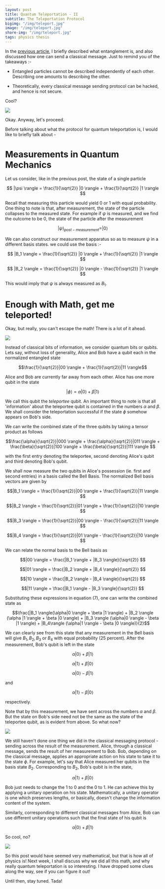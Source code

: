 ```yaml
---
layout: post
title: Quantum Teleportation - II
subtitle: The Teleportation Protocol
bigimg: "/img/teleport.jpg"	
image: "/img/teleport.jpg"
share-img: "/img/teleport.jpg"
tags: physics thesis 
---
```

In the [previous article](https://adivijaykumar.github.io/2017-09-09-teleportation-1/), I briefly described what entanglement is, and also discussed how one can send a classical message. Just to remind you of the takeaways :-

* Entangled particles cannot be described independently of each other. Describing one amounts to describing the other.

* Theoretically, every classical message sending protocol can be hacked, and hence is not secure.

Cool?

![](https://media.giphy.com/media/DfdbTJZx6Yjra/giphy.gif)

Okay. Anyway, let's proceed.

Before talking about what the protocol for quantum teleportation is, I would like to briefly talk about -

# Measurements in Quantum Mechanics

Let us consider, like in the previous post, the state of a single particle 

$$ |\psi \rangle = \frac{1}{\sqrt{2}} |0 \rangle + \frac{1}{\sqrt{2}} |1 \rangle $$

Recall that measuring this particle would yield $0$ or $1$ with equal probability. One thing to note is that, after measurement, the state of the particle collapses to the measured state. For example if $\psi$ is measured, and we find the outcome to be $0$, the state of the particle after the measurement 

$$ |\psi \rangle_{post-measurement} =|0 \rangle$$

We can also construct our measurement apparatus so as to measure $\psi$ in a different basis states. we could use the basis :-

$$ |B_1 \rangle = \frac{1}{\sqrt{2}} |0 \rangle + \frac{1}{\sqrt{2}} |1 \rangle $$

$$ |B_2 \rangle = \frac{1}{\sqrt{2}} |0 \rangle - \frac{1}{\sqrt{2}} |1 \rangle $$

This would imply that $\psi$ is always measured as $B_1$.

# Enough with Math, get me teleported!

Okay, but really, you can't escape the math! There is a lot of it ahead.

![](https://media.giphy.com/media/l0K4cW9NQjrOlhy2Q/giphy.gif)

Instead of classical bits of information, we consider quantum bits or qubits. Lets say, without loss of generality, Alice and Bob have a qubit each in the normalized entangled state

$$\frac{1}{\sqrt{2}}|00 \rangle + \frac{1}{\sqrt{2}}|11 \rangle$$

Alice and Bob are currently far away from each other. Alice has one more qubit in the state

$$|\phi \rangle = \alpha |0 \rangle + \beta |1 \rangle$$

We call this qubit the _teleportee_ qubit. An important thing to note is that all 'information' about the teleportee qubit is contained in the numbers $\alpha$ and $\beta$. We shall consider the teleportation successful if the state $\phi$ somehow appears on Bob's side.

We can write the combined state of the three qubits by taking a tensor product as follows

$$\frac{\alpha}{\sqrt{2}}|000 \rangle + \frac{\alpha}{\sqrt{2}}|011 \rangle + \frac{\beta}{\sqrt{2}}|100 \rangle + \frac{\beta}{\sqrt{2}}|111 \rangle $$

with the first entry denoting the teleportee, second denoting Alice's qubit and third denoting Bob's qubit.

We shall now measure the two qubits in Alice's possession (ie. first and second entries) in a basis called the Bell Basis. The normalized Bell basis vectors are given by

$$|B_1 \rangle = \frac{1}{\sqrt{2}}|00 \rangle + \frac{1}{\sqrt{2}}|11 \rangle $$

$$|B_2 \rangle = \frac{1}{\sqrt{2}}|01 \rangle + \frac{1}{\sqrt{2}}|10 \rangle $$

$$|B_3 \rangle = \frac{1}{\sqrt{2}}|00 \rangle - \frac{1}{\sqrt{2}}|11 \rangle $$

$$|B_4 \rangle = \frac{1}{\sqrt{2}}|01 \rangle - \frac{1}{\sqrt{2}}|10 \rangle $$

We can relate the normal basis to the Bell basis as

$$|00 \rangle = \frac{|B_1 \rangle + |B_3 \rangle}{\sqrt{2}} $$

$$|01 \rangle = \frac{|B_2 \rangle + |B_4 \rangle}{\sqrt{2}} $$

$$|10 \rangle = \frac{|B_2 \rangle - |B_4 \rangle}{\sqrt{2}} $$

$$|11 \rangle = \frac{|B_1 \rangle - |B_3 \rangle}{\sqrt{2}} $$

Substituting these expressions in equation (7), one can write the combined state as 

$$\frac{|B_1 \rangle(\alpha|0 \rangle + \beta |1 \rangle) + |B_2 \rangle (\alpha |1 \rangle + \beta |0 \rangle) + |B_3 \rangle (\alpha|0 \rangle - \beta |1 \rangle) + |B_4\rangle (\alpha|1 \rangle - \beta |0 \rangle)}{2}$$

We can clearly see from this state that any measurement in the Bell basis will give $B_1, B_2, B_3$ or $B_4$ with equal probability (25 percent). After the measurement, Bob's qubit is left in the state

$$\alpha|0 \rangle + \beta |1 \rangle $$

$$\alpha|1 \rangle + \beta |0 \rangle $$

$$\alpha|0 \rangle - \beta |1 \rangle $$ 

and

$$\alpha|1 \rangle - \beta |0 \rangle $$

respectively.

Note that by this measurement, we have sent across the numbers $\alpha$ and $\beta$. But the state on Bob's side need not be the same as the state of the  teleportee qubit, as is evident from above. So what now?

![](https://media.giphy.com/media/3og0ICZh82LEsNjHoc/giphy.gif)

We still haven't done one thing we did in the classical messaging protocol - sending across the result of the measurement. Alice, through a classical message, sends the result of her measurement to Bob. Bob, depending on the classical message, applies an appropriate action on his state to take it to the state $\phi$. For example, let's say that Alice measured her qubits in the basis state $B_2$. Corresponding to $B_2$, Bob's qubit is in the state,

$$\alpha|1 \rangle + \beta |0 \rangle $$

Bob just needs to change the $1$ to $0$ and the $0$ to $1$. He can achieve this by applying a unitary operation on his state. Mathematically, a unitary operator is one which preserves lengths, or basically, doesn't change the information content of the system.

Similarly, corresponding to different classical messages from Alice, Bob can use different unitary operations such that the final state of his qubit is 

$$\alpha|0 \rangle + \beta |1 \rangle $$

So cool, no? 

![](https://media.giphy.com/media/xT4uQkpdmRXh4iIxTG/giphy.gif)

So this post would have seemed very mathematical, but that is how all of physics is! Next week, I shall discuss why we did all this math, and why really quantum teleportation is so interesting. I have dropped some clues along the way, see if you can figure it out!

Until then, stay tuned. Tada!